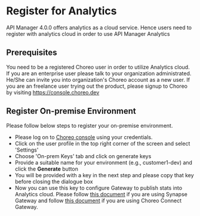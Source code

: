 # Register for Analytics

API Manager 4.0.0 offers analytics as a cloud service. Hence users need to register with analytics cloud in order to
 use API Manager Analytics
 
## Prerequisites
You need to be a registered Choreo user in order to utilize Analytics cloud. If you are an enterprise user please
 talk to your organization administrated. He/She can invite you into organization's Choreo account as a new user.
 If you are an freelance user trying out the product, please signup to Choreo by visiting https://console.choreo.dev
 
## Register On-premise Environment
Please follow below steps to register your on-premise environment.

- Please log on to [Choreo console](https://console.choreo.dev) using your credentials.
- Click on the user profile in the top right corner of the screen and select 'Settings'
- Choose 'On-prem Keys' tab and click on generate keys
- Provide a suitable name for your environment (e.g., customer1-dev) and click the **Generate** button
- You will be provided with a key in the next step and please copy that key before closing the dialogue box
- Now you can use this key to configure Gateway to publish stats into Analytics cloud. Please follow [this
 document]({{base_path}}/observe/api-manager-analytics/configure-analytics/configure-synapse-gateway) if you are using
  Synapse Gateway and follow 
  [this document]({{base_path}}/observe/api-manager-analytics/configure-analytics/configure-microgateway) 
  if you are using Choreo Connect Gateway.
